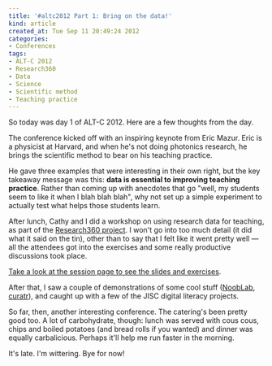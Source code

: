 ```yaml
---
title: '#altc2012 Part 1: Bring on the data!'
kind: article
created_at: Tue Sep 11 20:49:24 2012
categories:
- Conferences
tags:
- ALT-C 2012
- Research360
- Data
- Science
- Scientific method
- Teaching practice
---
```


So today was day 1 of ALT-C 2012. Here are a few thoughts from the day.

The conference kicked off with an inspiring keynote from Eric Mazur. Eric is a physicist at Harvard, and when he's not doing photonics research, he brings the scientific method to bear on his teaching practice.

He gave three examples that were interesting in their own right, but the key takeaway message was this: **data is essential to improving teaching practice**. Rather than coming up with anecdotes that go "well, my students seem to like it when I blah blah blah", why not set up a simple experiment to actually test what helps those students learn.

After lunch, Cathy and I did a workshop on using research data for teaching, as part of the [Research360 project](http://blogs.bath.ac.uk/research360). I won't go into too much detail (it did what it said on the tin), other than to say that I felt like it went pretty well — all the attendees got into the exercises and some really productive discussions took place.

[Take a look at the session page to see the slides and exercises](http://altc2012.alt.ac.uk/talks/27974).

After that, I saw a couple of demonstrations of some cool stuff ([NoobLab](http://blogs.kingston.ac.uk/ltrg/category/nooblab/), [curatr](http://curatr.co.uk/)), and caught up with a few of the JISC digital literacy projects.

So far, then, another interesting conference. The catering's been pretty good too. A lot of carbohydrate, though: lunch was served with cous cous, chips and boiled potatoes (and bread rolls if you wanted) and dinner was equally carbalicious. Perhaps it'll help me run faster in the morning.

It's late. I'm wittering. Bye for now!
